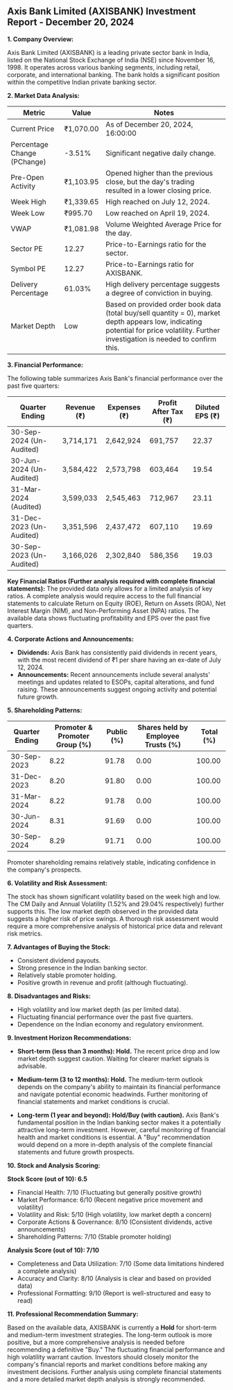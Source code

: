 ## Axis Bank Limited (AXISBANK) Investment Report - December 20, 2024

**1. Company Overview:**

Axis Bank Limited (AXISBANK) is a leading private sector bank in India, listed on the National Stock Exchange of India (NSE) since November 16, 1998.  It operates across various banking segments, including retail, corporate, and international banking.  The bank holds a significant position within the competitive Indian private banking sector.


**2. Market Data Analysis:**

| Metric                     | Value          | Notes                                                              |
|-----------------------------|-----------------|----------------------------------------------------------------------|
| Current Price               | ₹1,070.00       | As of December 20, 2024, 16:00:00                               |
| Percentage Change (PChange) | -3.51%          | Significant negative daily change.                                   |
| Pre-Open Activity          | ₹1,103.95       | Opened higher than the previous close, but the day's trading resulted in a lower closing price. |
| Week High                   | ₹1,339.65       | High reached on July 12, 2024.                                     |
| Week Low                    | ₹995.70         | Low reached on April 19, 2024.                                     |
| VWAP                        | ₹1,081.98       | Volume Weighted Average Price for the day.                           |
| Sector PE                   | 12.27           | Price-to-Earnings ratio for the sector.                             |
| Symbol PE                   | 12.27           | Price-to-Earnings ratio for AXISBANK.                               |
| Delivery Percentage         | 61.03%          | High delivery percentage suggests a degree of conviction in buying.   |
| Market Depth                | Low              | Based on provided order book data (total buy/sell quantity = 0), market depth appears low, indicating potential for price volatility.  Further investigation is needed to confirm this. |


**3. Financial Performance:**

The following table summarizes Axis Bank's financial performance over the past five quarters:

| Quarter Ending      | Revenue (₹)      | Expenses (₹)     | Profit After Tax (₹) | Diluted EPS (₹) |
|----------------------|-----------------|-----------------|-----------------------|-----------------|
| 30-Sep-2024 (Un-Audited) | 3,714,171       | 2,642,924       | 691,757              | 22.37            |
| 30-Jun-2024 (Un-Audited) | 3,584,422       | 2,573,798       | 603,464              | 19.54            |
| 31-Mar-2024 (Audited)   | 3,599,033       | 2,545,463       | 712,967              | 23.11            |
| 31-Dec-2023 (Un-Audited) | 3,351,596       | 2,437,472       | 607,110              | 19.69            |
| 30-Sep-2023 (Un-Audited) | 3,166,026       | 2,302,840       | 586,356              | 19.03            |


**Key Financial Ratios (Further analysis required with complete financial statements):**  The provided data only allows for a limited analysis of key ratios.  A complete analysis would require access to the full financial statements to calculate Return on Equity (ROE), Return on Assets (ROA), Net Interest Margin (NIM), and Non-Performing Asset (NPA) ratios.  The available data shows fluctuating profitability and EPS over the past five quarters.


**4. Corporate Actions and Announcements:**

* **Dividends:**  Axis Bank has consistently paid dividends in recent years, with the most recent dividend of ₹1 per share having an ex-date of July 12, 2024.
* **Announcements:** Recent announcements include several analysts' meetings and updates related to ESOPs, capital alterations, and fund raising.  These announcements suggest ongoing activity and potential future growth.


**5. Shareholding Patterns:**

| Quarter Ending | Promoter & Promoter Group (%) | Public (%) | Shares held by Employee Trusts (%) | Total (%) |
|-----------------|-----------------------------|------------|---------------------------------|-----------|
| 30-Sep-2023     | 8.22                         | 91.78      | 0.00                             | 100.00    |
| 31-Dec-2023     | 8.20                         | 91.80      | 0.00                             | 100.00    |
| 31-Mar-2024     | 8.22                         | 91.78      | 0.00                             | 100.00    |
| 30-Jun-2024     | 8.31                         | 91.69      | 0.00                             | 100.00    |
| 30-Sep-2024     | 8.29                         | 91.71      | 0.00                             | 100.00    |

Promoter shareholding remains relatively stable, indicating confidence in the company's prospects.


**6. Volatility and Risk Assessment:**

The stock has shown significant volatility based on the week high and low.  The CM Daily and Annual Volatility (1.52% and 29.04% respectively) further supports this.  The low market depth observed in the provided data suggests a higher risk of price swings.  A thorough risk assessment would require a more comprehensive analysis of historical price data and relevant risk metrics.


**7. Advantages of Buying the Stock:**

* Consistent dividend payouts.
* Strong presence in the Indian banking sector.
* Relatively stable promoter holding.
* Positive growth in revenue and profit (although fluctuating).


**8. Disadvantages and Risks:**

* High volatility and low market depth (as per limited data).
* Fluctuating financial performance over the past five quarters.
* Dependence on the Indian economy and regulatory environment.


**9. Investment Horizon Recommendations:**

* **Short-term (less than 3 months): Hold.** The recent price drop and low market depth suggest caution.  Waiting for clearer market signals is advisable.

* **Medium-term (3 to 12 months): Hold.**  The medium-term outlook depends on the company's ability to maintain its financial performance and navigate potential economic headwinds.  Further monitoring of financial statements and market conditions is crucial.

* **Long-term (1 year and beyond): Hold/Buy (with caution).**  Axis Bank's fundamental position in the Indian banking sector makes it a potentially attractive long-term investment. However, careful monitoring of financial health and market conditions is essential.  A "Buy" recommendation would depend on a more in-depth analysis of the complete financial statements and future growth prospects.


**10. Stock and Analysis Scoring:**

**Stock Score (out of 10): 6.5**

* Financial Health: 7/10 (Fluctuating but generally positive growth)
* Market Performance: 6/10 (Recent negative price movement and volatility)
* Volatility and Risk: 5/10 (High volatility, low market depth a concern)
* Corporate Actions & Governance: 8/10 (Consistent dividends, active announcements)
* Shareholding Patterns: 7/10 (Stable promoter holding)

**Analysis Score (out of 10): 7/10**

* Completeness and Data Utilization: 7/10 (Some data limitations hindered a complete analysis)
* Accuracy and Clarity: 8/10 (Analysis is clear and based on provided data)
* Professional Formatting: 9/10 (Report is well-structured and easy to read)


**11. Professional Recommendation Summary:**

Based on the available data, AXISBANK is currently a **Hold** for short-term and medium-term investment strategies.  The long-term outlook is more positive, but a more comprehensive analysis is needed before recommending a definitive "Buy."  The fluctuating financial performance and high volatility warrant caution.  Investors should closely monitor the company's financial reports and market conditions before making any investment decisions.  Further analysis using complete financial statements and a more detailed market depth analysis is strongly recommended.
